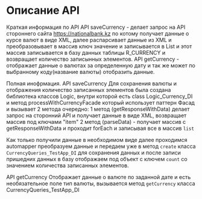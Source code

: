 # Описание API
Краткая информация по API
API saveCurrency - делает запрос на API стороннего сайта https://nationalbank.kz по котому получает данные о курсе валют в виде XML, далее распарсивает данные из XML и преобразовывает в массив ключ значение и записывается в List и этот массив записывается в базу данных таблицы R_CURRENCY и возвращает количество записынных элементов.
API getCurrency - отображает данные о валютах за определенную дату и так же может по выбранному коду(название валюты) отобразить данные.

Полная инофрмация.
API saveCurrency
Для сохранения валюты и отображения количество записанных элементов была создана библиотека классов Logic, внутри которой есть class Logic_Currency_DI и метод processWithCurrencyFacade который использует паттерн Фасад и вызывает 2 метода очередно:
1 метод (getResponseWithData) делает запрос на сторонний API и получает данные в виде XML, возвращает массив под ключами "item"
2 метод (parseData) - получает массив с getResponseWithData и проходит forEach и записывая все в массив `list`

Как только получили данные в необходимом виде далее проходимся automapper преобразуем данные и передаем уже в метод `create` класса `CurrencyQueries_TestApp_DI` для сохранения данных и после записи пришедних данных в базу отображаем под объект с ключем `count` со значением количества записанных элементов.

API getCurrency 
Отображает данные о валюте по заданной дате и есть необязательное поле тип валюты, вызывается метод `getCurrency` класса CurrencyQueries_TestApp_DI

